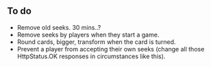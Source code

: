 ## To do

* Remove old seeks. 30 mins..?
* Remove seeks by players when they start a game.
* Round cards, bigger, transform when the card is turned.
* Prevent a player from accepting their own seeks (change all those HttpStatus.OK responses in circumstances like this).
